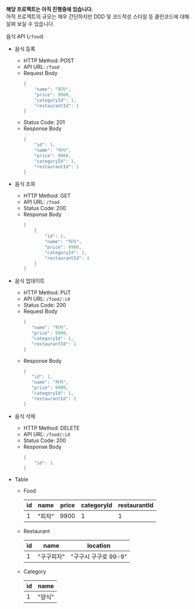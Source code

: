 **해당 프로젝트는 아직 진행중에 있습니다.**   
아직 프로젝트의 규모는 매우 간단하지만 DDD 및 코드작성 스타일 등 클린코드에 대해 살펴 보실 수 있습니다.

음식 API (`/food`)

- 음식 등록
    + HTTP Method: POST
    + API URL: `/food`
    + Request Body
      ```java
      {
          "name": "피자",
          "price": 9900,
          "categoryId": 1,
          "restaurantId": 1
      }
      ```
    + Status Code: 201
    + Response Body
      ```java
      {
          "id": 1,
          "name": "피자",
          "price": 9900,
          "categoryId": 1,
          "restaurantId": 1
      }
      ```

- 음식 조회
    + HTTP Method: GET
    + API URL: `/food`
    + Status Code: 200
    + Response Body
      ```java
      [ 
          {
              "id": 1,
              "name": "피자",
              "price": 9900,
              "categoryId": 1,
              "restaurantId": 1
          }
      ]
      ```

- 음식 업데이트
    + HTTP Method: PUT
    + API URL: `/food/:id`
    + Status Code: 200
    + Request Body
      ```java
      {
         "name": "피자",
         "price": 9900,
         "categoryId": 1,
         "restaurantId": 1
      }
      ```
    + Response Body
      ```java
      {
         "id": 1,
         "name": "피자",
         "price": 9900,
         "categoryId": 1,
         "restaurantId": 1
      }
      ```

- 음식 삭제
    + HTTP Method: DELETE
    + API URL: `/food/:id`
    + Status Code: 200
    + Response Body
      ```java
      {
          "id": 1
      }
      ```

- Table
    - Food

      | id  | name | price | categoryId | restaurantId |   
      |------|------|------| ----- |-----------|   
      | 1   | "피자" | 9900  | 1 | 1         | 

    - Restaurant

      | id  | name   | location       |   
      |--------|----------------|------|   
      | 1   | "구구피자" | "구구시 구구로 99-9" | 

    - Category

      | id  | name |    
      |------|----------------|   
      | 1   | "양식" | 
